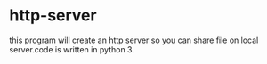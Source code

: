 # http-server
this program will create an http server so you can share file on local server.code is written in python 3.
